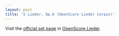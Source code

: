 ```yaml
---
layout: post
title: '5 Lieder, Op.6 (OpenScore Lieder Corpus)'
---
```


Visit the [official set page] in [OpenScore Lieder].

[official set page]: https://musescore.com/openscore-lieder-corpus/sets/5104226
[OpenScore Lieder]: https://musescore.com/openscore-lieder-corpus

